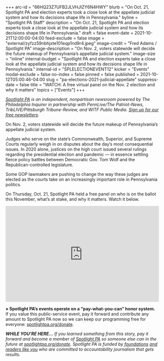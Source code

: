 +++
arc-id = "66HQ23Z7UFB2JLVHJIZY6N4HWY"
blurb = "On Oct. 21, Spotlight PA and election experts took a close look at the appellate judicial system and how its decisions shape life in Pennsylvania."
byline = "Spotlight PA Staff"
description = "On Oct. 21, Spotlight PA and election experts took a close look at the appellate judicial system and how its decisions shape life in Pennsylvania."
draft = false
event-date = 2021-10-21T12:00:00-04:00
feed-exclude = false
image = "external/zyfzz59nbhjxte101eqp1nd9r4.jpeg"
image-credit = "Fred Adams / Spotlight PA"
image-description = "On Nov. 2, voters statewide will decide the future makeup of Pennsylvania’s appellate judicial system."
image-size = "inline"
internal-budget = "Spotlight PA and election experts take a close look at the appellate judicial system and how its decisions shape life in Pennsylvania."
internal-id = "SPLELECTIONEVENT12"
kicker = "Events"
modal-exclude = false
no-index = false
pinned = false
published = 2021-10-12T05:00:46-04:00
slug = "pa-elections-2021-judicial-appellate"
suppress-date = false
title = "WATCH: A free virtual panel on the Nov. 2 election and why it matters"
topics = ["Events"]
+++

<a href="https://www.spotlightpa.org/"><i>Spotlight PA</i></a><i> is an independent, nonpartisan newsroom powered by The Philadelphia Inquirer in partnership with PennLive/The Patriot-News, TribLIVE/Pittsburgh Tribune-Review, and WITF Public Media. </i><a href="https://www.spotlightpa.org/newsletters"><i>Sign up for our free newsletters</i></a><i>.</i>

On Nov. 2, voters statewide will decide the future makeup of Pennsylvania’s appellate judicial system.

Judges who serve on the state’s Commonwealth, Superior, and Supreme Courts regularly weigh in on disputes about the day’s most consequential issues. In 2020 alone, justices on the high court issued several rulings regarding the presidential election and pandemic — in essence settling fierce policy battles between Democratic Gov. Tom Wolf and the Republican-controlled legislature.

Some GOP lawmakers are pushing to change the way these judges are elected as the courts take on an increasingly important role in Pennsylvania politics.

On Thursday, Oct. 21, Spotlight PA held a free panel on who is on the ballot this November, what’s at stake, and why it matters. Watch it below.

<iframe width="100%" height="315" src="https://www.youtube.com/embed/Qllry0kbsJo?si=cqhM8kmNGd8ssLB2" title="YouTube video player" frameborder="0" allow="accelerometer; autoplay; clipboard-write; encrypted-media; gyroscope; picture-in-picture; web-share" referrerpolicy="strict-origin-when-cross-origin" allowfullscreen></iframe>

<b>» Spotlight PA’s events operate on a “pay-what-you-can” honor system.</b> If you value this public-service event, pay it forward and contribute any amount to Spotlight PA now so we can keep our programming free for everyone: <a href="https://www.spotlightpa.org/donate">spotlightpa.org/donate</a>.

<i><b>WHILE YOU’RE HERE...</b></i><i> If you learned something from this story, pay it forward and become a member of </i><a href="https://www.spotlightpa.org/"><i>Spotlight PA</i></a><i> so someone else can in the future at </i><a href="https://www.spotlightpa.org/donate"><i>spotlightpa.org/donate</i></a><i>. Spotlight PA is funded by</i><a href="https://www.spotlightpa.org/support"><i> foundations</i></a><i> </i><a href="https://www.spotlightpa.org/support"><i>and readers like you</i></a><i> who are committed to accountability journalism that gets results.</i>

